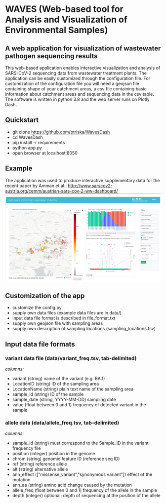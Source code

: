 # WAVES (Web-based tool for Analysis and Visualization of Environmental Samples)
## A web application for visualization of wastewater pathogen sequencing results

This web-based application enables interactive visualization and analysis of SARS-CoV-2 sequencing data from wastewater treatment plants.
The application can be easily customized through the configuration file. For customization of the configuration file you will need a geojson file containing shape of your
catchment areas, a csv file containing basic information about catchment areas and sequencing data in the csv table.
The software is written in python 3.8 and the web server runs on Plotly Dash.

## Quickstart
+ git clone https://github.com/ptriska/WavesDash
+ cd WavesDash
+ pip install -r requirements
+ python app.py
+ open browser at localhost:8050

## Example
The application was used to produce interactive supplementary data for the recent paper by Amman et al.:
http://www.sarscov2-austria.org/cemm/austrian-sars-cov-2-ww-dashboard/
![Layout of the application](assets/Figure2.png)

## Customization of the app
+ customize the config.py
+ supply own data files (example data files are in data/)
+ input data file format is described in file_format.txt
+ supply own geojson file with sampling areas
+ supply own description of sampling locations (sampling_locations.tsv)

## Input data file formats

### variant data file (data/variant_freq.tsv, tab-delimited)
*columns:*
+ variant (string) name of the variant (e.g. BA.1)
+ LocationID (string) ID of the sampling area
+ LocationName (string) plain text name of the sampling area
+ sample_id (string) ID of the sample
+ sample_date (string, YYYY-MM-DD) sampling date
+ value (float between 0 and 1) frequency of detected variant in the sample

### allele data (data/allele_freq.tsv, tab-delimited)
*columns:*
+ sample_id (string) must correspond to the Sample_ID in the variant frequency file
+ position (integer) position in the genome
+ chrom (string) genomic feature ID (reference seq ID)
+ ref (string) reference allele
+ alt (string) alternative allele
+ ann_effect (["missense_variant","synonymous variant"]) effect of the mutation
+ ann_aa (string) amino acid change caused by the mutation
+ allele_freq (float between 0 and 1) frequency of the allele in the sample
+ depth (integer) optional; depth of sequencing at the position of the allele
